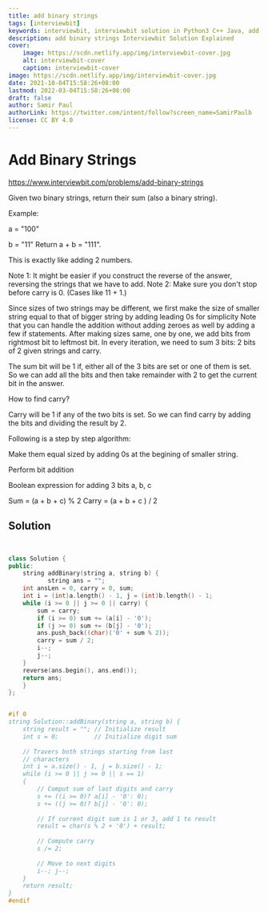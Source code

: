 ```yaml
---
title: add binary strings
tags: [interviewbit]
keywords: interviewbit, interviewbit solution in Python3 C++ Java, add binary strings solution
description: add binary strings Interviewbit Solution Explained
cover:
    image: https://scdn.netlify.app/img/interviewbit-cover.jpg
    alt: interviewbit-cover
    caption: interviewbit-cover
image: https://scdn.netlify.app/img/interviewbit-cover.jpg
date: 2021-10-04T15:58:26+08:00
lastmod: 2022-03-04T15:58:26+08:00
draft: false
author: Samir Paul
authorLink: https://twitter.com/intent/follow?screen_name=SamirPaulb
license: CC BY 4.0
---
```


# Add Binary Strings

https://www.interviewbit.com/problems/add-binary-strings


Given two binary strings, return their sum (also a binary string).

Example:

a = "100"

b = "11"
Return a + b = "111".


This is exactly like adding 2 numbers.

Note 1: It might be easier if you construct the reverse of the answer, reversing the strings that we have to add.
Note 2: Make sure you don't stop before carry is 0. (Cases like 11 + 1.)


Since sizes of two strings may be different, we first make the size of smaller string equal to that of bigger string by adding leading 0s for simplicity
Note that you can handle the addition without adding zeroes as well by adding a few if statements.
After making sizes same, one by one, we add bits from rightmost bit to leftmost bit.
In every iteration, we need to sum 3 bits: 2 bits of 2 given strings and carry.

The sum bit will be 1 if, either all of the 3 bits are set or one of them is set.
So we can add all the bits and then take remainder with 2 to get the current bit in the answer.

How to find carry?

Carry will be 1 if any of the two bits is set. So we can find carry by adding the bits and dividing the result by 2.

Following is a step by step algorithm:

Make them equal sized by adding 0s at the begining of smaller string.

Perform bit addition

Boolean expression for adding 3 bits a, b, c

Sum = (a + b + c) % 2
Carry = (a + b + c ) / 2

## Solution

```cpp


class Solution {
public:
    string addBinary(string a, string b) {
           string ans = "";
    int ansLen = 0, carry = 0, sum;
    int i = (int)a.length() - 1, j = (int)b.length() - 1;
    while (i >= 0 || j >= 0 || carry) {
        sum = carry;
        if (i >= 0) sum += (a[i] - '0');
        if (j >= 0) sum += (b[j] - '0');
        ans.push_back((char)('0' + sum % 2));
        carry = sum / 2;
        i--; 
        j--;
    }
    reverse(ans.begin(), ans.end());
    return ans;
    }
};


#if 0
string Solution::addBinary(string a, string b) {
    string result = ""; // Initialize result 
    int s = 0;          // Initialize digit sum 
  
    // Travers both strings starting from last 
    // characters 
    int i = a.size() - 1, j = b.size() - 1; 
    while (i >= 0 || j >= 0 || s == 1) 
    { 
        // Comput sum of last digits and carry 
        s += ((i >= 0)? a[i] - '0': 0); 
        s += ((j >= 0)? b[j] - '0': 0); 
  
        // If current digit sum is 1 or 3, add 1 to result 
        result = char(s % 2 + '0') + result; 
  
        // Compute carry 
        s /= 2; 
  
        // Move to next digits 
        i--; j--; 
    } 
    return result;     
}
#endif
```